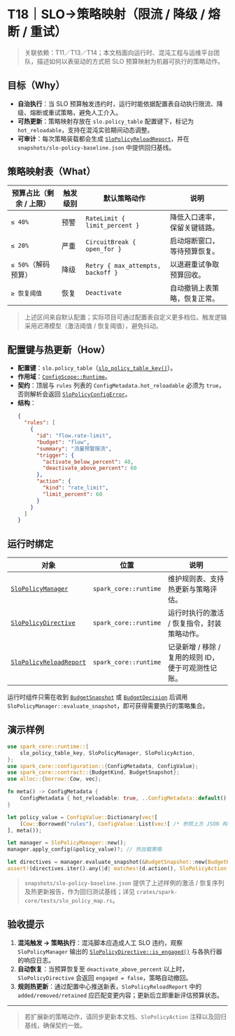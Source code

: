 # T18｜SLO→策略映射（限流 / 降级 / 熔断 / 重试）

> 关联依赖：T11／T13／T14；本文档面向运行时、混沌工程与运维平台团队，描述如何以表驱动的方式把 SLO 预算映射为机器可执行的策略动作。

## 目标（Why）

- **自治执行**：当 SLO 预算触发违约时，运行时能依据配置表自动执行限流、降级、熔断或重试策略，避免人工介入。
- **可热更新**：策略映射存放在 `slo.policy_table` 配置键下，标记为 `hot_reloadable`，支持在混沌实验期间动态调整。
- **可审计**：每次策略装载都会生成 [`SloPolicyReloadReport`](../../crates/spark-core/src/runtime/slo.rs)，并在 `snapshots/slo-policy-baseline.json` 中提供回归基线。

## 策略映射表（What）

| 预算占比（剩余 / 上限） | 触发级别 | 默认策略动作 | 说明 |
| --- | --- | --- | --- |
| `≤ 40%` | 预警 | `RateLimit { limit_percent }` | 降低入口速率，保留关键链路。
| `≤ 20%` | 严重 | `CircuitBreak { open_for }` | 启动熔断窗口，等待预算恢复。
| `≤ 50%`（解码预算） | 降级 | `Retry { max_attempts, backoff }` | 以退避重试争取预算回收。
| `≥ 恢复阈值` | 恢复 | `Deactivate` | 自动撤销上表策略，恢复正常。

> 上述区间来自默认配置；实际项目可通过配置表自定义更多档位。触发逻辑采用迟滞模型（激活阈值 / 恢复阈值），避免抖动。

## 配置键与热更新（How）

- **配置键**：`slo.policy_table`（[`slo_policy_table_key()`](../../crates/spark-core/src/runtime/slo.rs)）。
- **作用域**：[`ConfigScope::Runtime`](../../crates/spark-core/src/configuration/key.rs)。
- **契约**：顶层与 `rules` 列表的 `ConfigMetadata.hot_reloadable` 必须为 `true`，否则解析会返回 [`SloPolicyConfigError`](../../crates/spark-core/src/runtime/slo.rs)。
- **结构**：
  ```json
  {
    "rules": [
      {
        "id": "flow.rate-limit",
        "budget": "flow",
        "summary": "流量预警限流",
        "trigger": {
          "activate_below_percent": 40,
          "deactivate_above_percent": 60
        },
        "action": {
          "kind": "rate_limit",
          "limit_percent": 60
        }
      }
    ]
  }
  ```

## 运行时绑定

| 对象 | 位置 | 说明 |
| --- | --- | --- |
| [`SloPolicyManager`](../../crates/spark-core/src/runtime/slo.rs) | `spark_core::runtime` | 维护规则表、支持热更新与策略评估。 |
| [`SloPolicyDirective`](../../crates/spark-core/src/runtime/slo.rs) | `spark_core::runtime` | 运行时执行的激活 / 恢复指令，封装策略动作。 |
| [`SloPolicyReloadReport`](../../crates/spark-core/src/runtime/slo.rs) | `spark_core::runtime` | 记录新增 / 移除 / 复用的规则 ID，便于可观测性记账。 |

运行时组件只需在收到 [`BudgetSnapshot`](../../crates/spark-core/src/contract.rs) 或 [`BudgetDecision`](../../crates/spark-core/src/contract.rs) 后调用 `SloPolicyManager::evaluate_snapshot`，即可获得需要执行的策略集合。

## 演示样例

```rust
use spark_core::runtime::{
    slo_policy_table_key, SloPolicyManager, SloPolicyAction,
};
use spark_core::configuration::{ConfigMetadata, ConfigValue};
use spark_core::contract::{BudgetKind, BudgetSnapshot};
use alloc::{borrow::Cow, vec};

fn meta() -> ConfigMetadata {
    ConfigMetadata { hot_reloadable: true, ..ConfigMetadata::default() }
}

let policy_value = ConfigValue::Dictionary(vec![
    (Cow::Borrowed("rules"), ConfigValue::List(vec![ /* 参照上方 JSON 构造规则 */ ], meta())),
], meta());

let manager = SloPolicyManager::new();
manager.apply_config(&policy_value)?; // 热加载策略

let directives = manager.evaluate_snapshot(&BudgetSnapshot::new(BudgetKind::Flow, 30, 100));
assert!(directives.iter().any(|d| matches!(d.action(), SloPolicyAction::RateLimit { .. }))); // 自动限流
```

> `snapshots/slo-policy-baseline.json` 提供了上述样例的激活 / 恢复序列及热更新报告，作为回归测试基线；详见 `crates/spark-core/tests/slo_policy_map.rs`。

## 验收提示

1. **混沌触发 → 策略执行**：混沌脚本应造成人工 SLO 违约，观察 `SloPolicyManager` 输出的 [`SloPolicyDirective::is_engaged()`](../../crates/spark-core/src/runtime/slo.rs) 与各执行器的响应日志。
2. **自动恢复**：当预算恢复至 `deactivate_above_percent` 以上时，`SloPolicyDirective` 会返回 `engaged = false`，策略自动撤回。
3. **规则热更新**：通过配置中心推送新表，`SloPolicyReloadReport` 中的 `added/removed/retained` 应匹配变更内容；更新后立即重新评估预算状态。

---

> 若扩展新的策略动作，请同步更新本文档、`SloPolicyAction` 注释以及回归基线，确保契约一致。
